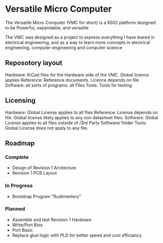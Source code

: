 # Versatile Micro Computer

The Versatile Micro Computer (VMC for short) is a 6502 platform designed to be Powerful, expandable, and versatile

The VMC was designed as a project to express everything I have leared in electrical engineering,
and as a way to learn more concepts in electrical engineering, computer engineering and computer science

## Reposotory layout

Hardware: KiCad files for the Hardware side of the VMC. Global licence applies
Reference: Reference documents. Licence depends on file
Software: all sorts of programs. all Files
Tools: Tools for testing


## Licensing

Hardware: Global License applies to all files
Reference: License depends on file. Global license likely applies to any non datasheet files.
Software: Global License applies to all files outside of /3rd Party Software/ folder
Tools: Global License does not apply to any file.

## Roadmap

### Complete

- Design of Revision 1 Arcitecture
- Revision 1 PCB Layout

### In Progress

- Bootstrap Program "Rudimentery"

### Planned

- Assemble and test Revision 1 Hardware
- Write/Port Bios
- Port Basic
- Replace glue logic with PLD for better speed and cost efficiancy


